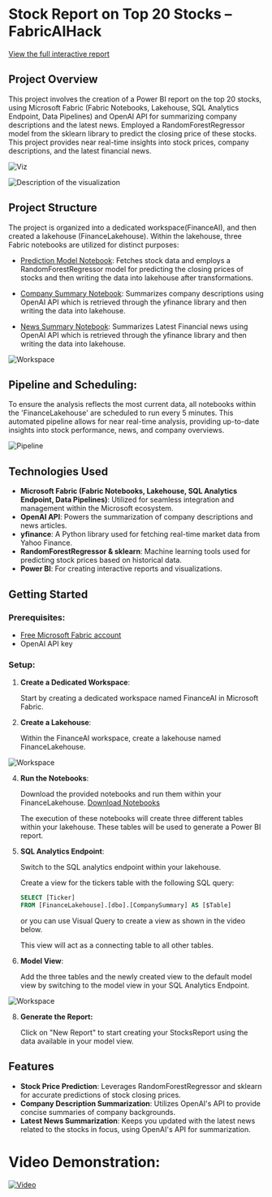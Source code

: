 # Stock Report on Top 20 Stocks – FabricAIHack

[View the full interactive report](https://app.powerbi.com/view?r=eyJrIjoiMzdhNmRlZjAtOTUzZi00ZDAxLWI5MzAtOWZjY2YwNjNiNDUyIiwidCI6IjdlYzIwMTdjLWYzOWYtNGQwOC05YmY1LThmNjYzNDM2YmJkYiIsImMiOjZ9)
## Project Overview

This project involves the creation of a Power BI report on the top 20 stocks, using Microsoft Fabric (Fabric Notebooks, Lakehouse, SQL Analytics Endpoint, Data Pipelines)  and OpenAI API for summarizing company descriptions and the latest news. Employed a RandomForestRegressor model from the sklearn library to predict the closing price of these stocks. This project provides near real-time insights into stock prices, company descriptions, and the latest financial news.

![Viz](/StockReport.png)


![Description of the visualization](/Viz.gif)

## Project Structure

The project is organized into a dedicated workspace(FinanceAI), and then created a lakehouse (FinanceLakehouse). Within the lakehouse, three Fabric notebooks are utilized for distinct purposes:

- [Prediction Model Notebook](https://github.com/AkhilGurrapu/FabricAIHack-StockReport/blob/main/Notebooks/Prediction%20Model%20Notebook.ipynb): Fetches stock data and employs a RandomForestRegressor model for predicting the closing prices of stocks and then writing the data into lakehouse after transformations.

- [Company Summary Notebook](https://github.com/AkhilGurrapu/FabricAIHack-StockReport/blob/main/Notebooks/CompanySummaryNotebook.ipynb): Summarizes company descriptions using OpenAI API which is retrieved through the yfinance library and then writing the data into lakehouse.

- [News Summary Notebook](https://github.com/AkhilGurrapu/FabricAIHack-StockReport/blob/main/Notebooks/NewsSummaryNotebook.ipynb): Summarizes Latest Financial news using OpenAI API which is retrieved through the yfinance library and then writing the data into lakehouse.

![Workspace](/images/workspace.png)

## Pipeline and Scheduling:

To ensure the analysis reflects the most current data, all notebooks within the 'FinanceLakehouse' are scheduled to run every 5 minutes. This automated pipeline allows for near real-time analysis, providing up-to-date insights into stock performance, news, and company overviews.

![Pipeline](/images/pipeline2.png)

## Technologies Used

- **Microsoft Fabric (Fabric Notebooks, Lakehouse, SQL Analytics Endpoint, Data Pipelines)**: Utilized for seamless integration and management within the Microsoft ecosystem.
- **OpenAI API**: Powers the summarization of company descriptions and news articles.
- **yfinance**: A Python library used for fetching real-time market data from Yahoo Finance.
- **RandomForestRegressor & sklearn**: Machine learning tools used for predicting stock prices based on historical data.
- **Power BI**: For creating interactive reports and visualizations.

## Getting Started
### Prerequisites:

- [Free Microsoft Fabric account](https://www.microsoft.com/en-us/microsoft-fabric/getting-started)
- OpenAI API key

### Setup:

1. **Create a Dedicated Workspace**:

    Start by creating a dedicated workspace named FinanceAI in Microsoft Fabric.

2. **Create a Lakehouse**:

    Within the FinanceAI workspace, create a lakehouse named FinanceLakehouse.

![Workspace](/images/lakehouse.png)

4. **Run the Notebooks**:

    Download the provided notebooks and run them within your FinanceLakehouse.
    [Download Notebooks](https://github.com/AkhilGurrapu/FabricAIHack-StockReport/tree/main/Notebooks)

    The execution of these notebooks will create three different tables within your lakehouse. These tables will be used to generate a Power BI report.

5. **SQL Analytics Endpoint**:

    Switch to the SQL analytics endpoint within your lakehouse.
    
    Create a view for the tickers table with the following SQL query:
    
    ```sql
    SELECT [Ticker]
    FROM [FinanceLakehouse].[dbo].[CompanySummary] AS [$Table]
    ```
    or you can use Visual Query to create a view as shown in the video below.
    
    This view will act as a connecting table to all other tables.

6. **Model View**:

    Add the three tables and the newly created view to the default model view by switching to the model view in your SQL Analytics Endpoint.
   
![Workspace](/images/model.png)

8. **Generate the Report:**

    Click on "New Report" to start creating your StocksReport using the data available in your model view.

## Features
- **Stock Price Prediction**: Leverages RandomForestRegressor and sklearn for accurate predictions of stock closing prices.
- **Company Description Summarization**: Utilizes OpenAI's API to provide concise summaries of company backgrounds.
- **Latest News Summarization**: Keeps you updated with the latest news related to the stocks in focus, using OpenAI's API for summarization.

# Video Demonstration:


[![Video](StockReport.png)](https://www.youtube.com/watch?v=0XzvB8J2AcM "Watch the video")




